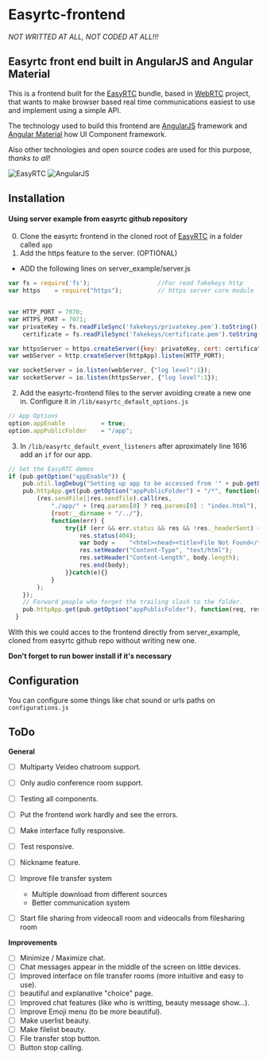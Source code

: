 # Easyrtc-frontend

_NOT WRITTED AT ALL, NOT CODED AT ALL!!!_

## Easyrtc front end built in AngularJS and Angular Material

This is a frontend built for the [EasyRTC](https://github.com/priologic/easyrtc) bundle, based in [WebRTC](https://webrtc.org/) project, that wants to make browser based real time communications easiest to use and implement using a simple API.

The technology used to build this frontend are [AngularJS](https://angularjs.org/) framework and [Angular Material](https://material.angularjs.org) how UI Component framework.

Also other technologies and open source codes are used for this purpose, _thanks to all_!

![EasyRTC](https://easyrtc.com/assets/images/site/easyrtc-logo.png)  ![AngularJS](http://2.bp.blogspot.com/-cFDEu1MlBoQ/VASmJppOkkI/AAAAAAAACtM/bSWD-rBq9pA/s1600/angularjs.png)
<!-- ![WebRTC](http://1.bp.blogspot.com/-P3WAVZtyytk/VO5Gou9SZzI/AAAAAAAAAPE/-550eUz_vVM/s1600/WebRTC.png =200x60)  -->



## Installation
#### Using server example from easyrtc github repository

0. Clone the easyrtc frontend in the cloned root of [EasyRTC](https://github.com/priologic/easyrtc) in a folder called `app`
1. Add the https feature to the server. (OPTIONAL)
  - ADD the following lines on server_example/server.js

  ```javascript
  var fs = require('fs');                   //For read fakekeys http
  var https    = require("https");          // https server core module


  var HTTP_PORT = 7070;
  var HTTPS_PORT = 7071;
  var privateKey = fs.readFileSync('fakekeys/privatekey.pem').toString(),
      certificate = fs.readFileSync('fakekeys/certificate.pem').toString();

  var httpsServer = https.createServer({key: privateKey, cert: certificate}, httpApp).listen(HTTPS_PORT);
  var webServer = http.createServer(httpApp).listen(HTTP_PORT);

  var socketServer = io.listen(webServer, {"log level":1});
  var socketServer = io.listen(httpsServer, {"log level":1});
  ```
2. Add the easyrtc-frontend files to the server avoiding create a new one
in. Configure it in `/lib/easyrtc_default_options.js`

  ```javascript
  // App Options
  option.appEnable          = true;
  option.appPublicFolder    = "/app";
  ```

3. In `/lib/easyrtc_default_event_listeners` after aproximately line 1616 add an `if` for our app.

  ```javascript
  // Set the EasyRTC demos
  if (pub.getOption("appEnable")) {
      pub.util.logDebug("Setting up app to be accessed from '" + pub.getOption("appPublicFolder") + "/'");
      pub.httpApp.get(pub.getOption("appPublicFolder") + "/*", function(req, res) {
          (res.sendFile||res.sendfile).call(res,
              "./app/" + (req.params[0] ? req.params[0] : "index.html"),
              {root:__dirname + "/../"},
              function(err) {
                  try{if (err && err.status && res && !res._headerSent) {
                      res.status(404);
                      var body =    "<html><head><title>File Not Found</title></head><body><h1>File Not Found</h1></body></html>";
                      res.setHeader("Content-Type", "text/html");
                      res.setHeader("Content-Length", body.length);
                      res.end(body);
                  }}catch(e){}
              }
          );
      });
      // Forward people who forget the trailing slash to the folder.
      pub.httpApp.get(pub.getOption("appPublicFolder"), function(req, res) {res.redirect(pub.getOption("appPublicFolder") + "/");});
    }
  ```

With this we could acces to the frontend directly from server_example, cloned from easyrtc github repo  without writing new one.

**Don't forget to run bower install if it's necessary**

## Configuration

You can configure some things like chat sound or urls paths on `configurations.js`

## ToDo

**General**
- [ ] Multiparty Veideo chatroom support.
- [ ] Only audio conference room support.
- [ ] Testing all components.
- [ ] Put the frontend work hardly and see the errors.
- [ ] Make interface fully responsive.
- [ ] Test responsive.
- [ ] Nickname feature.
- [ ] Improve file transfer system
  * Multiple download from different sources
  * Better communication system
- [ ] Start file sharing from videocall room and videocalls from filesharing room



**Improvements**
- [ ] Minimize / Maximize chat.
- [ ] Chat messages appear in the middle of the screen on little devices.
- [ ] Improved interface on file transfer rooms (more intuitive and easy to use).
- [ ] beautiful and explanative "choice" page.
- [ ] Improved chat features (like who is writting, beauty message show...).
- [ ] Improve Emoji menu (to be more beautiful).
- [ ] Make userlist beauty.
- [ ] Make filelist beauty.
- [ ] File transfer stop button.
- [ ] Button stop calling.
